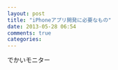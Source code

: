 ```yaml
---
layout: post
title: "iPhoneアプリ開発に必要なもの"
date: 2013-05-28 06:54
comments: true
categories:
---
```

でかいモニター
